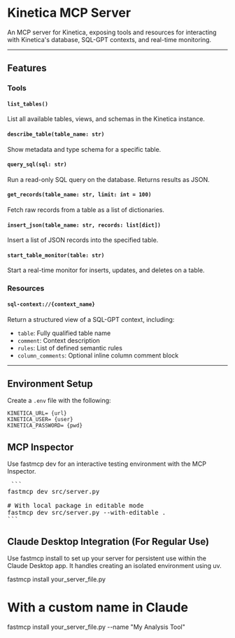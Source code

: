 # Kinetica MCP Server

An MCP server for Kinetica, exposing tools and resources for interacting with Kinetica's database, SQL-GPT contexts, and real-time monitoring.

---

## Features

### Tools

#### `list_tables()`
List all available tables, views, and schemas in the Kinetica instance.

#### `describe_table(table_name: str)`
Show metadata and type schema for a specific table.

#### `query_sql(sql: str)`
Run a read-only SQL query on the database. Returns results as JSON.

#### `get_records(table_name: str, limit: int = 100)`
Fetch raw records from a table as a list of dictionaries.

#### `insert_json(table_name: str, records: list[dict])`
Insert a list of JSON records into the specified table.

#### `start_table_monitor(table: str)`
Start a real-time monitor for inserts, updates, and deletes on a table.

### Resources

#### `sql-context://{context_name}`
Return a structured view of a SQL-GPT context, including:
- `table`: Fully qualified table name
- `comment`: Context description
- `rules`: List of defined semantic rules
- `column_comments`: Optional inline column comment block

---

## Environment Setup

Create a `.env` file with the following:

```env
KINETICA_URL= {url}
KINETICA_USER= {user}
KINETICA_PASSWORD= {pwd}
``` 

## MCP Inspector

Use fastmcp dev for an interactive testing environment with the MCP Inspector.

<pre> ```
fastmcp dev src/server.py 

# With local package in editable mode
fastmcp dev src/server.py --with-editable .
``` </pre>


## Claude Desktop Integration (For Regular Use)
Use fastmcp install to set up your server for persistent use within the Claude Desktop app. It handles creating an isolated environment using uv.

fastmcp install your_server_file.py
# With a custom name in Claude
fastmcp install your_server_file.py --name "My Analysis Tool"


